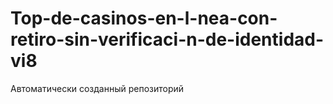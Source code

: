 # Top-de-casinos-en-l-nea-con-retiro-sin-verificaci-n-de-identidad-vi8
Автоматически созданный репозиторий
